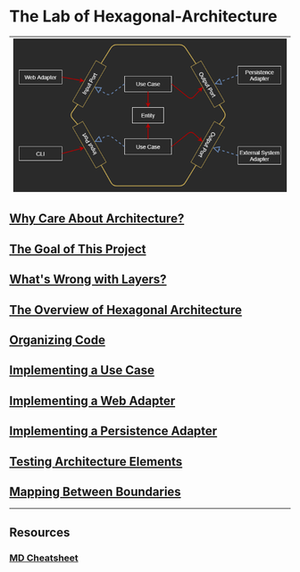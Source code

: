 # The Lab of Hexagonal-Architecture

| ![Hexagonal_Architecture_Diagram](notes/images/Hexagonal_Architecture_Diagram.png "Hexagonal_Architecture_Diagram") |
| --- |

## [Why Care About Architecture?](notes/01_Why_Care_About_Atchitecture.md)

## [The Goal of This Project](notes/02_The_Goal_Of_This_Lab.md)

## [What's Wrong with Layers? ](notes/03_What_is_Wrong_with_Layers.md)

## [The Overview of Hexagonal Architecture](notes/04_The_Overview_of_Hexagonal_Architecture.md)

## [Organizing Code](notes/05_Organizing_Code.md)

## [Implementing a Use Case](notes/06_Implementing_a_Use_Case.md)

## [Implementing a Web Adapter](notes/7_Implementing_a_Web_Adapter.md)

## [Implementing a Persistence Adapter](notes/8_Implementing_a_Persistence_Adapter.md)

## [Testing Architecture Elements](notes/9_Testing_Architecture_Elements.md)

## [Mapping Between Boundaries](notes/10_Mapping_Between_Boundaries.md)

----

## Resources
### [MD Cheatsheet](https://github.com/tchapi/markdown-cheatsheet/blob/master/README.md)